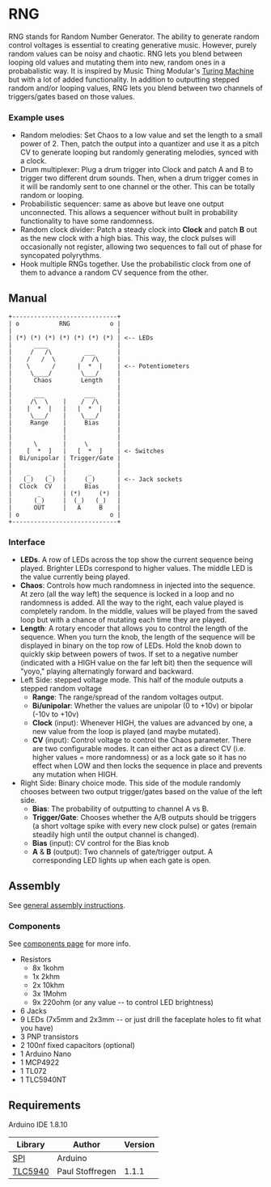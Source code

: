 # RNG

RNG stands for Random Number Generator. The ability to generate random control voltages is essential to creating generative music. However, purely random values can be noisy and chaotic. RNG lets you blend between looping old values and mutating them into new, random ones in a probabalistic way. It is inspired by Music Thing Modular's [Turing Machine](https://musicthing.co.uk/pages/turing.html) but with a lot of added functionality. In addition to outputting stepped random and/or looping values, RNG lets you blend between two channels of triggers/gates based on those values.

### Example uses

* Random melodies: Set Chaos to a low value and set the length to a small power of 2. Then, patch the output into a quantizer and use it as a pitch CV to generate looping but randomly generating melodies, synced with a clock.
* Drum multiplexer: Plug a drum trigger into Clock and patch A and B to trigger two different drum sounds. Then, when a drum trigger comes in it will be randomly sent to one channel or the other. This can be totally random or looping.
* Probabilistic sequencer: same as above but leave one output unconnected. This allows a sequencer without built in probability functionality to have some randomness.
* Random clock divider: Patch a steady clock into **Clock** and patch **B** out as the new clock with a high bias. This way, the clock pulses will occasionally not register, allowing two sequences to fall out of phase for syncopated polyrythms.
* Hook multiple RNGs together. Use the probabilistic clock from one of them to advance a random CV sequence from the other.

## Manual

```
+-----------------------------+
| o           RNG           o |
|                             |
| (*) (*) (*) (*) (*) (*) (*) | <-- LEDs
|      ____                   | 
|     /   /\         ___      |
|    /   /  \       /  /\     |
|    \      /      |  *  |    | <-- Potentiometers
|     \____/        \___/     |
|      Chaos        Length    |
|                             |
|      ___           ___      |
|     /\  \    |    /  /\     |
|    |  *  |   |   |  *  |    |
|     \___/    |    \___/     |
|     Range    |     Bias     |
|              |              |
|              |              |
|      \       |     \        |
|    [  *  ]   |   [  *  ]    | <- Switches
|  Bi/unipolar | Trigger/Gate |
|              |              |
|    _     _   |      _       |
|   (_)   (_)  |     (_)      | <-- Jack sockets
|  Clock  CV   |     Bias     |
|       _      | (*)     (*)  |
|      (_)     |  (_)   (_)   |
|      OUT     |   A     B    |
| o                         o |
+-----------------------------+
```

### Interface

* **LEDs**. A row of LEDs across the top show the current sequence being played. Brighter LEDs correspond to higher values. The middle LED is the value currently being played.
* **Chaos**: Controls how much randomness in injected into the sequence. At zero (all the way left) the sequence is locked in a loop and no randomness is added. All the way to the right, each value played is completely random. In the middle, values will be played from the saved loop but with a chance of mutating each time they are played.
* **Length**: A rotary encoder that allows you to control the length of the sequence. When you turn the knob, the length of the sequence will be displayed in binary on the top row of LEDs. Hold the knob down to quickly skip between powers of twos. If set to a negative number (indicated with a HIGH value on the far left bit) then the sequence will "yoyo," playing alternatingly forward and backward.
* Left Side: stepped voltage mode. This half of the module outputs a stepped random voltage 
  * **Range**: The range/spread of the random voltages output.
  * **Bi/unipolar**: Whether the values are unipolar (0 to +10v) or bipolar (-10v to +10v)
  * **Clock** (input): Whenever HIGH, the values are advanced by one, a new value from the loop is played (and maybe mutated).
  * **CV** (input): Control voltage to control the Chaos parameter. There are two configurable modes. It can either act as a direct CV (i.e. higher values = more randomness) or as a lock gate so it has no effect when LOW and then locks the sequence in place and prevents any mutation when HIGH.
* Right Side: Binary choice mode. This side of the module randomly chooses between two output trigger/gates based on the value of the left side.
  * **Bias**: The probability of outputting to channel A vs B.
  * **Trigger/Gate**: Chooses whether the A/B outputs should be triggers (a short voltage spike with every new clock pulse) or gates (remain steadily high until the output channel is changed).
  * **Bias** (input): CV control for the Bias knob
  * **A** & **B** (output): Two channels of gate/trigger output. A corresponding LED lights up when each gate is open.

## Assembly

See [general assembly instructions](https://github.com/QuinnFreedman/modular/wiki/Assembly).

### Components

See [components page](https://github.com/QuinnFreedman/modular/wiki/Components) for more info.

* Resistors
  * 8x 1kohm
  * 1x 2khm
  * 2x 10khm
  * 3x 1Mohm
  * 9x 220ohm (or any value -- to control LED brightness)
* 6 Jacks
* 9 LEDs (7x5mm and 2x3mm -- or just drill the faceplate holes to fit what you have)
* 3 PNP transistors
* 2 100nf fixed capacitors (optional)
* 1 Arduino Nano
* 1 MCP4922
* 1 TL072
* 1 TLC5940NT

## Requirements

Arduino IDE 1.8.10 

|Library                | Author          | Version |
|-----------------------|-----------------|---------|
| [SPI][1]              | Arduino         |         |
| [TLC5940][2]          | Paul Stoffregen | 1.1.1   |

[1]: https://www.arduino.cc/en/reference/SPI
[2]: https://github.com/PaulStoffregen/Tlc5940 
